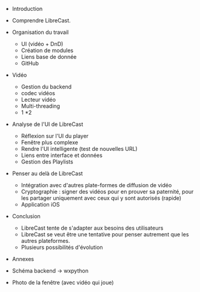 * Introduction

* Comprendre LibreCast.

* Organisation du travail
  * UI (vidéo + DnD)
  * Création de modules
  * Liens base de donnée
  * GitHub

* Vidéo
  * Gestion du backend
  * codec vidéos
  * Lecteur vidéo
  * Multi-threading
   * 1
    *2

* Analyse de l'UI de LibreCast
  * Réflexion sur l'UI du player
  * Fenêtre plus complexe
  * Rendre l'UI intelligente (test de nouvelles URL)
  * Liens entre interface et données
  * Gestion des Playlists

* Penser au delà de LibreCast
  * Intégration avec d'autres plate-formes de diffusion de vidéo
  * Cryptographie : signer des vidéos pour en prouver sa paternité, pour les partager uniquement avec ceux qui y sont autorisés (rapide)
  * Application iOS

* Conclusion
  * LibreCast tente de s'adapter aux besoins des utilisateurs
  * LibreCast se veut être une tentative pour penser autrement que les autres plateformes.
  * Plusieurs possibilités d'évolution

* Annexes
 * Schéma backend -> wxpython
 * Photo de la fenêtre (avec vidéo qui joue)
